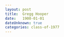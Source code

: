 ```yaml
---
layout: post
title:  Gregg Hooper
date:   1900-01-01
dateUnknown: true
categories: class-of-1977
---
```

